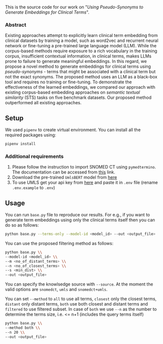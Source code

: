 This is the source code for our work on "*Using Pseudo-Synonyms to Generate Embeddings for Clinical Terms*".

### Abstract
Existing approaches attempt to explicitly learn clinical term embedding from clinical datasets by training a model, such as word2vec and recurrent neural network or fine-tuning a pre-trained large language model (LLM). While the corpus-based methods require exposure to a rich vocabulary in the training corpus, insufficient contextual information, in clinical terms, makes LLMs prone to failure to generate meaningful embeddings. In this regard, we propose a novel method to generate embeddings for clinical terms using *pseudo-synonyms* - terms that might be associated with a clinical term but not the exact synonyms. The proposed method uses an LLM as a black-box tool and requires no training or fine-tuning. To demonstrate the effectiveness of the learned embeddings, we compared our approach with existing corpus-based embedding approaches on *semantic textual similarity* (STS) tasks on five benchmark datasets. Our proposed method outperformed all existing approaches.

## Setup
We used `pipenv` to create virtual environment. You can install all the required packages using:
```bash
pipenv install
```

### Additional requirements
1. Please follow the instruction to import SNOMED CT using `pymedtermino`. The documentation can be accessed from [this](https://pythonhosted.org/PyMedTermino/) link.
2. Download the pre-trained `UmlsBERT` model from [here](https://github.com/gmichalo/UmlsBERT)
3. To use UMLS get your api key from [here](https://documentation.uts.nlm.nih.gov/rest/authentication.html) and paste it in `.env` file (rename `.env.example` to `.env`)

## Usage
You can run `base.py` file to reproduce our results. For e.g., if you want to generate term embeddings using only the clinical terms itself then you can do so as follows:
```bash
python base.py --terms-only --model-id <model_id> --out <output_file>
```

You can use the proposed filtering method as follows:
```bash
python base.py \\
--model-id <model_id> \\
--m <no_of_distant_terms> \\
--n <no_of_closest_terms> \\
--s <min_dist> \\
--out <output_file>
```
You can specify the knowlsedge source with `--source`. At the moment the valid options are `snomedct`, `umls` and `snomedct+umls`.

You can set `--method` to `all` to use all terms, `closest` only the closest terms, `distant` only distant terms, `both` use both closest and distant terms and `filtered` to use filtered subset. In case of `both` we use `--n` as the number to determine the terms size, i.e. <= n+1 (includes the query terms itself)

```bash
python base.py \\
--method both \\
--n 20 \\
--out <output_file>
```